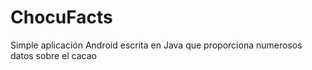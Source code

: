 # ChocuFacts
Simple aplicación Android escrita en Java que proporciona numerosos datos sobre el cacao

